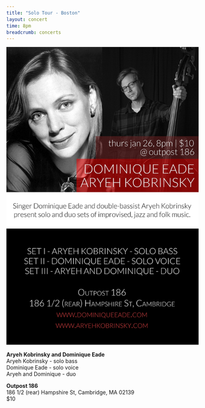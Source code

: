 ```yaml
---
title: "Solo Tour - Boston"
layout: concert
time: 8pm
breadcrumb: concerts
---
```

![SOLO SHMOLO](/images/dominique-aryeh.jpg)

**Aryeh Kobrinsky and Dominique Eade**  
Aryeh Kobrinsky - solo bass  
Dominique Eade - solo voice  
Aryeh and Dominique - duo

**Outpost 186**  
186 1/2 (rear) Hampshire St, Cambridge, MA 02139  
$10